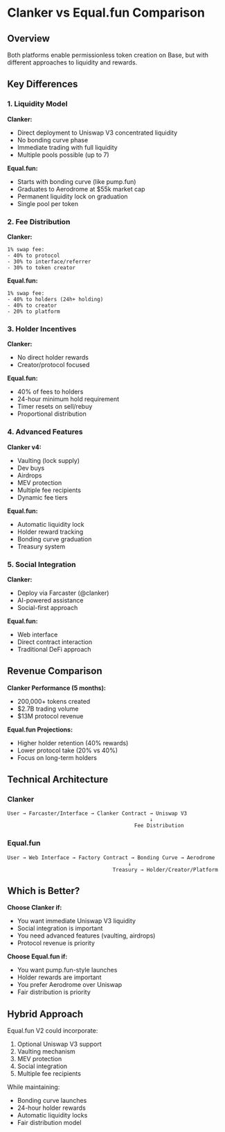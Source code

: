 # Clanker vs Equal.fun Comparison

## Overview

Both platforms enable permissionless token creation on Base, but with different approaches to liquidity and rewards.

## Key Differences

### 1. **Liquidity Model**

**Clanker:**
- Direct deployment to Uniswap V3 concentrated liquidity
- No bonding curve phase
- Immediate trading with full liquidity
- Multiple pools possible (up to 7)

**Equal.fun:**
- Starts with bonding curve (like pump.fun)
- Graduates to Aerodrome at $55k market cap
- Permanent liquidity lock on graduation
- Single pool per token

### 2. **Fee Distribution**

**Clanker:**
```
1% swap fee:
- 40% to protocol
- 30% to interface/referrer
- 30% to token creator
```

**Equal.fun:**
```
1% swap fee:
- 40% to holders (24h+ holding)
- 40% to creator
- 20% to platform
```

### 3. **Holder Incentives**

**Clanker:**
- No direct holder rewards
- Creator/protocol focused

**Equal.fun:**
- 40% of fees to holders
- 24-hour minimum hold requirement
- Timer resets on sell/rebuy
- Proportional distribution

### 4. **Advanced Features**

**Clanker v4:**
- Vaulting (lock supply)
- Dev buys
- Airdrops
- MEV protection
- Multiple fee recipients
- Dynamic fee tiers

**Equal.fun:**
- Automatic liquidity lock
- Holder reward tracking
- Bonding curve graduation
- Treasury system

### 5. **Social Integration**

**Clanker:**
- Deploy via Farcaster (@clanker)
- AI-powered assistance
- Social-first approach

**Equal.fun:**
- Web interface
- Direct contract interaction
- Traditional DeFi approach

## Revenue Comparison

**Clanker Performance (5 months):**
- 200,000+ tokens created
- $2.7B trading volume
- $13M protocol revenue

**Equal.fun Projections:**
- Higher holder retention (40% rewards)
- Lower protocol take (20% vs 40%)
- Focus on long-term holders

## Technical Architecture

### Clanker
```
User → Farcaster/Interface → Clanker Contract → Uniswap V3
                                              ↓
                                         Fee Distribution
```

### Equal.fun
```
User → Web Interface → Factory Contract → Bonding Curve → Aerodrome
                                       ↓
                                  Treasury → Holder/Creator/Platform
```

## Which is Better?

**Choose Clanker if:**
- You want immediate Uniswap V3 liquidity
- Social integration is important
- You need advanced features (vaulting, airdrops)
- Protocol revenue is priority

**Choose Equal.fun if:**
- You want pump.fun-style launches
- Holder rewards are important
- You prefer Aerodrome over Uniswap
- Fair distribution is priority

## Hybrid Approach

Equal.fun V2 could incorporate:
1. Optional Uniswap V3 support
2. Vaulting mechanism
3. MEV protection
4. Social integration
5. Multiple fee recipients

While maintaining:
- Bonding curve launches
- 24-hour holder rewards
- Automatic liquidity locks
- Fair distribution model